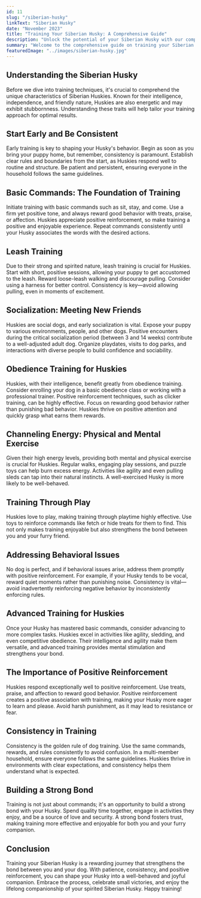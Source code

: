 ```yaml
---
id: 11
slug: "/siberian-husky"
linkText: "Siberian Husky"
date: "November 2023"
title: "Training Your Siberian Husky: A Comprehensive Guide"
description: "Unlock the potential of your Siberian Husky with our comprehensive training guide. Master obedience, leash training, and build a strong bond. Start your journey now!"
summary: "Welcome to the comprehensive guide on training your Siberian Husky! In this guide, we'll delve into effective methods and practical tips to ensure a well-behaved and happy Husky. Let's embark on a journey of understanding, consistency, and positive reinforcement."
featuredImage: "../images/siberian-husky.jpg"
---
```


## Understanding the Siberian Husky

Before we dive into training techniques, it's crucial to comprehend the unique characteristics of Siberian Huskies. Known for their intelligence, independence, and friendly nature, Huskies are also energetic and may exhibit stubbornness. Understanding these traits will help tailor your training approach for optimal results.

## Start Early and Be Consistent

Early training is key to shaping your Husky's behavior. Begin as soon as you bring your puppy home, but remember, consistency is paramount. Establish clear rules and boundaries from the start, as Huskies respond well to routine and structure. Be patient and persistent, ensuring everyone in the household follows the same guidelines.

## Basic Commands: The Foundation of Training

Initiate training with basic commands such as sit, stay, and come. Use a firm yet positive tone, and always reward good behavior with treats, praise, or affection. Huskies appreciate positive reinforcement, so make training a positive and enjoyable experience. Repeat commands consistently until your Husky associates the words with the desired actions.

## Leash Training

Due to their strong and spirited nature, leash training is crucial for Huskies. Start with short, positive sessions, allowing your puppy to get accustomed to the leash. Reward loose-leash walking and discourage pulling. Consider using a harness for better control. Consistency is key—avoid allowing pulling, even in moments of excitement.

## Socialization: Meeting New Friends

Huskies are social dogs, and early socialization is vital. Expose your puppy to various environments, people, and other dogs. Positive encounters during the critical socialization period (between 3 and 14 weeks) contribute to a well-adjusted adult dog. Organize playdates, visits to dog parks, and interactions with diverse people to build confidence and sociability.

## Obedience Training for Huskies

Huskies, with their intelligence, benefit greatly from obedience training. Consider enrolling your dog in a basic obedience class or working with a professional trainer. Positive reinforcement techniques, such as clicker training, can be highly effective. Focus on rewarding good behavior rather than punishing bad behavior. Huskies thrive on positive attention and quickly grasp what earns them rewards.

## Channeling Energy: Physical and Mental Exercise

Given their high energy levels, providing both mental and physical exercise is crucial for Huskies. Regular walks, engaging play sessions, and puzzle toys can help burn excess energy. Activities like agility and even pulling sleds can tap into their natural instincts. A well-exercised Husky is more likely to be well-behaved.

## Training Through Play

Huskies love to play, making training through playtime highly effective. Use toys to reinforce commands like fetch or hide treats for them to find. This not only makes training enjoyable but also strengthens the bond between you and your furry friend.

## Addressing Behavioral Issues

No dog is perfect, and if behavioral issues arise, address them promptly with positive reinforcement. For example, if your Husky tends to be vocal, reward quiet moments rather than punishing noise. Consistency is vital—avoid inadvertently reinforcing negative behavior by inconsistently enforcing rules.

## Advanced Training for Huskies

Once your Husky has mastered basic commands, consider advancing to more complex tasks. Huskies excel in activities like agility, sledding, and even competitive obedience. Their intelligence and agility make them versatile, and advanced training provides mental stimulation and strengthens your bond.

## The Importance of Positive Reinforcement

Huskies respond exceptionally well to positive reinforcement. Use treats, praise, and affection to reward good behavior. Positive reinforcement creates a positive association with training, making your Husky more eager to learn and please. Avoid harsh punishment, as it may lead to resistance or fear.

## Consistency in Training

Consistency is the golden rule of dog training. Use the same commands, rewards, and rules consistently to avoid confusion. In a multi-member household, ensure everyone follows the same guidelines. Huskies thrive in environments with clear expectations, and consistency helps them understand what is expected.

## Building a Strong Bond

Training is not just about commands; it's an opportunity to build a strong bond with your Husky. Spend quality time together, engage in activities they enjoy, and be a source of love and security. A strong bond fosters trust, making training more effective and enjoyable for both you and your furry companion.

## Conclusion

Training your Siberian Husky is a rewarding journey that strengthens the bond between you and your dog. With patience, consistency, and positive reinforcement, you can shape your Husky into a well-behaved and joyful companion. Embrace the process, celebrate small victories, and enjoy the lifelong companionship of your spirited Siberian Husky. Happy training!
